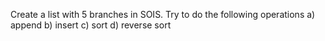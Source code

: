 Create a list with 5 branches in SOIS. Try to do the following operations a) append b) insert c) sort d) reverse sort

